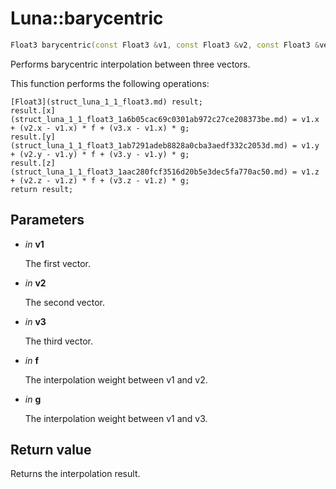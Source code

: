 # Luna::barycentric

```c++
Float3 barycentric(const Float3 &v1, const Float3 &v2, const Float3 &vec3, f32 f, f32 g)
```

Performs barycentric interpolation between three vectors. 

This function performs the following operations: 
```
[Float3](struct_luna_1_1_float3.md) result;
result.[x](struct_luna_1_1_float3_1a6b05cac69c0301ab972c27ce208373be.md) = v1.x + (v2.x - v1.x) * f + (v3.x - v1.x) * g;
result.[y](struct_luna_1_1_float3_1ab7291adeb8828a0cba3aedf332c2053d.md) = v1.y + (v2.y - v1.y) * f + (v3.y - v1.y) * g;
result.[z](struct_luna_1_1_float3_1aac280fcf3516d20b5e3dec5fa770ac50.md) = v1.z + (v2.z - v1.z) * f + (v3.z - v1.z) * g;
return result;
```


## Parameters
* *in* **v1**

    The first vector. 

* *in* **v2**

    The second vector. 

* *in* **v3**

    The third vector. 

* *in* **f**

    The interpolation weight between v1 and v2. 

* *in* **g**

    The interpolation weight between v1 and v3. 

## Return value
Returns the interpolation result. 


